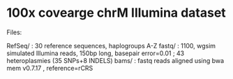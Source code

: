 # 100x covearge chrM Illumina dataset #

Files:

  RefSeq/  : 30 reference sequences, haplogroups A-Z
  fastq/   : 1100, wgsim simulated Illumina reads, 150bp long, basepair error=0.01 ; 43 heteroplasmies (35 SNPs+8 INDELS)
  bams/    : fastq reads aligned using bwa mem v0.7.17 , reference=rCRS
